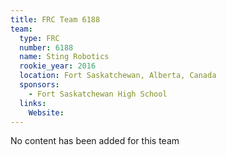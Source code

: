 ```yaml
---
title: FRC Team 6188
team:
  type: FRC
  number: 6188
  name: Sting Robotics
  rookie_year: 2016
  location: Fort Saskatchewan, Alberta, Canada
  sponsors:
    - Fort Saskatchewan High School
  links:
    Website: 
---
```

No content has been added for this team